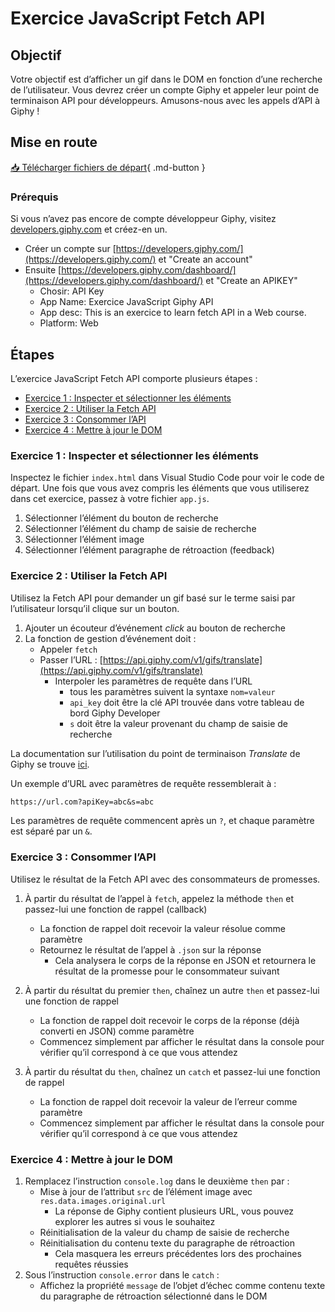 # Exercice JavaScript Fetch API

## Objectif

Votre objectif est d’afficher un gif dans le DOM en fonction d’une recherche de l’utilisateur. Vous devrez créer un compte Giphy et appeler leur point de terminaison API pour développeurs. Amusons-nous avec les appels d’API à Giphy !

## Mise en route

[📥 Télécharger fichiers de départ](https://tim-montmorency.com/timdoc/582-518MO/exercices/ex-fetch-giphy/depart.zip){ .md-button }

### Prérequis

Si vous n’avez pas encore de compte développeur Giphy, visitez [developers.giphy.com](https://developers.giphy.com/) et créez-en un.

- Créer un compte sur [https://developers.giphy.com/](https://developers.giphy.com/) et "Create an account"
- Ensuite [https://developers.giphy.com/dashboard/](https://developers.giphy.com/dashboard/) et "Create an APIKEY"
  - Chosir: API Key
  - App Name: Exercice JavaScript Giphy API
  - App desc: This is an exercice to learn fetch API in a Web course.
  - Platform: Web

## Étapes

L’exercice JavaScript Fetch API comporte plusieurs étapes :

- [Exercice 1 : Inspecter et sélectionner les éléments](#exercice-1-inspecter-et-sélectionner-les-éléments)
- [Exercice 2 : Utiliser la Fetch API](#exercice-2-utiliser-la-fetch-api)
- [Exercice 3 : Consommer l’API](#exercice-3-consommer-lapi)
- [Exercice 4 : Mettre à jour le DOM](#exercice-4-mettre-à-jour-le-dom)

### Exercice 1 : Inspecter et sélectionner les éléments

Inspectez le fichier `index.html` dans Visual Studio Code pour voir le code de départ. Une fois que vous avez compris les éléments que vous utiliserez dans cet exercice, passez à votre fichier `app.js`.

1. Sélectionner l’élément du bouton de recherche  
2. Sélectionner l’élément du champ de saisie de recherche  
3. Sélectionner l’élément image  
4. Sélectionner l’élément paragraphe de rétroaction (feedback)  

### Exercice 2 : Utiliser la Fetch API

Utilisez la Fetch API pour demander un gif basé sur le terme saisi par l’utilisateur lorsqu’il clique sur un bouton.

1. Ajouter un écouteur d’événement *click* au bouton de recherche  
2. La fonction de gestion d’événement doit :  
   - Appeler `fetch`  
   - Passer l’URL : [https://api.giphy.com/v1/gifs/translate](https://api.giphy.com/v1/gifs/translate)  
     - Interpoler les paramètres de requête dans l’URL  
       - tous les paramètres suivent la syntaxe `nom=valeur`  
       - `api_key` doit être la clé API trouvée dans votre tableau de bord Giphy Developer  
       - `s` doit être la valeur provenant du champ de saisie de recherche  

La documentation sur l’utilisation du point de terminaison *Translate* de Giphy se trouve [ici](https://developers.giphy.com/docs/api/endpoint/#translate).

Un exemple d’URL avec paramètres de requête ressemblerait à :

```txt
https://url.com?apiKey=abc&s=abc
```


Les paramètres de requête commencent après un `?`, et chaque paramètre est séparé par un `&`.

### Exercice 3 : Consommer l’API

Utilisez le résultat de la Fetch API avec des consommateurs de promesses.

1. À partir du résultat de l’appel à `fetch`, appelez la méthode `then` et passez-lui une fonction de rappel (callback)  
   - La fonction de rappel doit recevoir la valeur résolue comme paramètre  
   - Retournez le résultat de l’appel à `.json` sur la réponse  
     - Cela analysera le corps de la réponse en JSON et retournera le résultat de la promesse pour le consommateur suivant  

2. À partir du résultat du premier `then`, chaînez un autre `then` et passez-lui une fonction de rappel  
   - La fonction de rappel doit recevoir le corps de la réponse (déjà converti en JSON) comme paramètre  
   - Commencez simplement par afficher le résultat dans la console pour vérifier qu’il correspond à ce que vous attendez  
3. À partir du résultat du `then`, chaînez un `catch` et passez-lui une fonction de rappel  
   - La fonction de rappel doit recevoir la valeur de l’erreur comme paramètre  
   - Commencez simplement par afficher le résultat dans la console pour vérifier qu’il correspond à ce que vous attendez  

### Exercice 4 : Mettre à jour le DOM

1. Remplacez l’instruction `console.log` dans le deuxième `then` par :  
   - Mise à jour de l’attribut `src` de l’élément image avec `res.data.images.original.url`  
     - La réponse de Giphy contient plusieurs URL, vous pouvez explorer les autres si vous le souhaitez  
   - Réinitialisation de la valeur du champ de saisie de recherche  
   - Réinitialisation du contenu texte du paragraphe de rétroaction  
     - Cela masquera les erreurs précédentes lors des prochaines requêtes réussies  
2. Sous l’instruction `console.error` dans le `catch` :  
   - Affichez la propriété `message` de l’objet d’échec comme contenu texte du paragraphe de rétroaction sélectionné dans le DOM  
